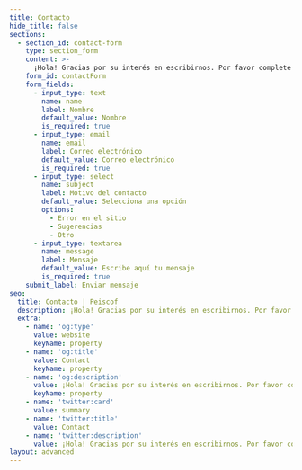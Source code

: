 ```yaml
---
title: Contacto
hide_title: false
sections:
  - section_id: contact-form
    type: section_form
    content: >-
      ¡Hola! Gracias por su interés en escribirnos. Por favor complete el siguiente formulario o envíenos un correo electrónico a [team@peiscof.com](mailto:team@peiscof.com)
    form_id: contactForm
    form_fields:
      - input_type: text
        name: name
        label: Nombre
        default_value: Nombre
        is_required: true
      - input_type: email
        name: email
        label: Correo electrónico
        default_value: Correo electrónico
        is_required: true
      - input_type: select
        name: subject
        label: Motivo del contacto
        default_value: Selecciona una opción
        options:
          - Error en el sitio
          - Sugerencias
          - Otro
      - input_type: textarea
        name: message
        label: Mensaje
        default_value: Escribe aquí tu mensaje
        is_required: true
    submit_label: Enviar mensaje
seo:
  title: Contacto | Peiscof
  description: ¡Hola! Gracias por su interés en escribirnos. Por favor complete el formulario de este enlace o envíenos un correo electrónico a team@peiscof.com
  extra:
    - name: 'og:type'
      value: website
      keyName: property
    - name: 'og:title'
      value: Contact
      keyName: property
    - name: 'og:description'
      value: ¡Hola! Gracias por su interés en escribirnos. Por favor complete el formulario de este enlace o envíenos un correo electrónico a team@peiscof.com
      keyName: property
    - name: 'twitter:card'
      value: summary
    - name: 'twitter:title'
      value: Contact
    - name: 'twitter:description'
      value: ¡Hola! Gracias por su interés en escribirnos. Por favor complete el formulario de este enlace o envíenos un correo electrónico a team@peiscof.com
layout: advanced
---
```

